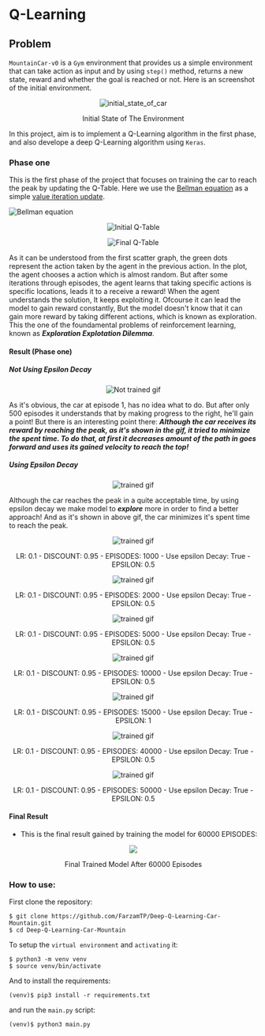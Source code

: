 # Q-Learning

## Problem
`MountainCar-v0` is a `Gym` environment that provides us a simple environment that can take action as input and by using `step()` method, returns a new state, reward and whether the goal is reached or not.
Here is an screenshot of the initial environment.
<p align='center'>
  <img src='./images/initial_state.png' alt='initial_state_of_car'>
  <p align='center'>Initial State of The Environment</p>
</p>

In this project, aim is to implement a Q-Learning algorithm in the first phase, and also develope a deep Q-Learning algorithm using `Keras`.

### Phase one
This is the first phase of the project that focuses on training the car to reach the peak by updating the Q-Table.
Here we use the [Bellman equation](https://en.wikipedia.org/wiki/Bellman_equation) as a simple [value iteration update](https://en.wikipedia.org/wiki/Markov_decision_process#Value_iteration).

![Bellman equation](./images/Bellman-Equation.svg)

<p align='center'>
  <img src='./graphs/LR:%200.1%20-%20DISCOUNT:%200.95%20-%20EPISODES:%201000%20-%20Use%20epsilon%20Decay:%20True%20-%20EPSILON:%200.5.png' alt='Initial Q-Table'>
</p>

<p align='center'>
  <img src='./graphs/LR:%200.1%20-%20DISCOUNT:%200.95%20-%20EPISODES:%2060000%20-%20Use%20epsilon%20Decay:%20True%20-%20EPSILON:%200.5.png' alt='Final Q-Table'>
</p>

As it can be understood from the first scatter graph, the green dots represent the action taken by the agent in the previous action. In the plot, the agent chooses a action which is almost random.
But after some iterations through episodes, the agent learns that taking specific actions is specific locations, leads it to a receive a reward!
When the agent understands the solution, It keeps exploiting it. Ofcourse it can lead the model to gain reward constantly, But the model doesn't know that it can gain more reward by taking different actions, which is known as exploration.
This the one of the foundamental problems of reinforcement learning, known as ***Exploration Explotation Dilemma***.

#### Result (Phase one)
##### Not Using Epsilon Decay
<p align='center'>
  <img src='./gifs/phase_one.gif' alt='Not trained gif'>
</p>

As it's obvious, the car at episode 1, has no idea what to do. But after only 500 episodes 
it understands that by making progress to the right, he'll gain a point!
But there is an interesting point there:
***Although the car receives its reward by reaching the peak, as it's shown in the gif, it tried to minimize the spent time. To do that, at first it decreases amount of the path in goes forward and uses its gained velocity to reach the top!***

##### Using Epsilon Decay

<p align='center'>
  <img src='./gifs/phase_one_epsilon_decay.gif' alt='trained gif'>
</p>


Although the car reaches the peak in a quite acceptable time, by using epsilon decay we make model to ***explore*** more in order to find a better approach!
And as it's shown in above gif, the car minimizes it's spent time to reach the peak.

<p align='center'>
  <img src='./plots/LR:%200.05%20-%20DISCOUNT:%200.95%20-%20EPISODES:%201000%20-%20Use%20epsilon%20Decay:%20True%20-%20EPSILON:%200.7.png' alt='trained gif'>
  <p align='center'>
    LR: 0.1 - DISCOUNT: 0.95 - EPISODES: 1000 - Use epsilon Decay: True - EPSILON: 0.5
  </p>
</p>


<p align='center'>
  <img src='./plots/LR:%200.1%20-%20DISCOUNT:%200.95%20-%20EPISODES:%201000%20-%20Use%20epsilon%20Decay:%20True%20-%20EPSILON:%200.5.png' alt='trained gif'>
  <p align='center'>
    LR: 0.1 - DISCOUNT: 0.95 - EPISODES: 2000 - Use epsilon Decay: True - EPSILON: 0.5
  </p>
</p>


<p align='center'>
  <img src='./plots/LR:%200.1%20-%20DISCOUNT:%200.95%20-%20EPISODES:%205000%20-%20Use%20epsilon%20Decay:%20True%20-%20EPSILON:%200.5.png' alt='trained gif'>
  <p align='center'>
    LR: 0.1 - DISCOUNT: 0.95 - EPISODES: 5000 - Use epsilon Decay: True - EPSILON: 0.5
  </p>
</p>


<p align='center'>
  <img src='./plots/LR:%200.1%20-%20DISCOUNT:%200.95%20-%20EPISODES:%2010000%20-%20Use%20epsilon%20Decay:%20True%20-%20EPSILON:%200.5.png' alt='trained gif'>
  <p align='center'>
    LR: 0.1 - DISCOUNT: 0.95 - EPISODES: 10000 - Use epsilon Decay: True - EPSILON: 0.5
  </p>
</p>

<p align='center'>
  <img src='./plots/LR:%200.1%20-%20DISCOUNT:%200.95%20-%20EPISODES:%2015000%20-%20Use%20epsilon%20Decay:%20True%20-%20EPSILON:%201.png' alt='trained gif'>
  <p align='center'>
    LR: 0.1 - DISCOUNT: 0.95 - EPISODES: 15000 - Use epsilon Decay: True - EPSILON: 1
  </p>
</p>


<p align='center'>
  <img src='./plots/LR:%200.1%20-%20DISCOUNT:%200.95%20-%20EPISODES:%2040000%20-%20Use%20epsilon%20Decay:%20True%20-%20EPSILON:%200.5.png' alt='trained gif'>
  <p align='center'>
    LR: 0.1 - DISCOUNT: 0.95 - EPISODES: 40000 - Use epsilon Decay: True - EPSILON: 0.5
  </p>
</p>

<p align='center'>
  <img src='./plots/LR:%200.1%20-%20DISCOUNT:%200.95%20-%20EPISODES:%2050000%20-%20Use%20epsilon%20Decay:%20True%20-%20EPSILON:%200.5.png' alt='trained gif'>
  <p align='center'>
    LR: 0.1 - DISCOUNT: 0.95 - EPISODES: 50000 - Use epsilon Decay: True - EPSILON: 0.5
  </p>
</p>

#### Final Result
* This is the final result gained by training the model for 60000 EPISODES:

<p align='center'>
  <img src='./gifs/LR:%200.1%20-%20DISCOUNT:%200.95%20-%20EPISODES:%2060000%20-%20Use%20epsilon%20Decay:%20True%20-%20EPSILON:%200.5.gif'>
  <p align='center'>
    Final Trained Model After 60000 Episodes
  </p>
</p>

### How to use:
First clone the repository:
```shell script
$ git clone https://github.com/FarzamTP/Deep-Q-Learning-Car-Mountain.git
$ cd Deep-Q-Learning-Car-Mountain
```
To setup the `virtual environment` and `activating` it:
```shell script
$ python3 -m venv venv
$ source venv/bin/activate
```

And to install the requirements:
```shell script
(venv)$ pip3 install -r requirements.txt
```

and run the `main.py` script:
```shell script
(venv)$ python3 main.py
```
